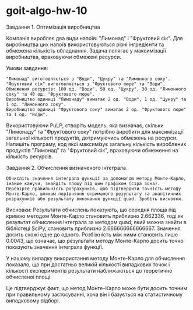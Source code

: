 # goit-algo-hw-10

Завдання 1. Оптимізація виробництва

Компанія виробляє два види напоїв: "Лимонад" і "Фруктовий сік". Для виробництва цих напоїв використовуються різні інгредієнти та обмежена кількість обладнання. Задача полягає у максимізації виробництва, враховуючи обмежені ресурси.

Умови завдання:

    "Лимонад" виготовляється з "Води", "Цукру" та "Лимонного соку".
    "Фруктовий сік" виготовляється з "Фруктового пюре" та "Води".
    Обмеження ресурсів: 100 од. "Води", 50 од. "Цукру", 30 од. "Лимонного соку" та 40 од. "Фруктового пюре".
    Виробництво одиниці "Лимонаду" вимагає 2 од. "Води", 1 од. "Цукру" та 1 од. "Лимонного соку".
    Виробництво одиниці "Фруктового соку" вимагає 2 од. "Фруктового пюре" та 1 од. "Води".

Використовуючи PuLP, створіть модель, яка визначає, скільки "Лимонаду" та "Фруктового соку" потрібно виробити для максимізації загальної кількості продуктів, дотримуючись обмежень на ресурси. Напишіть програму, код якої максимізує загальну кількість вироблених продуктів "Лимонад" та "Фруктовий сік", враховуючи обмеження на кількість ресурсів.

Завдання 2. Обчислення визначеного інтеграла.

    Обчисліть значення інтеграла функції за допомогою методу Монте-Карло, інакше кажучи, знайдіть площу під цим графіком (сіра зона).
    Перевірте правильність розрахунків, щоб підтвердити точність методу Монте-Карло, шляхом порівняння отриманого результату та аналітичних розрахунків або результату виконання функції quad. Зробіть висновки.


Висновки:
Результати обчислень показують, що середня площа під кривою методом Монте-Карло становить приблизно 
2.662336, тоді як результат обчислення інтеграла за методом quad, який можна знайти в бібліотеці SciPy, становить приблизно 2.666666666666667.
Значення досить схожі одне до одного. Розбіжність між ними становить лише 0.0043, що означає, що результати методу Монте-Карло досить точно показують значення інтеграла функції.


У нашому випадку використання методу Монте-Карло для обчислення показало, що при достатньо великій кількості випадкових точок і кількості експериментів результати наближаються до теоретично обчисленої площі.

Це підтверджує факт, що метод Монте-Карло може бути досить точним при правильному застосуванні, хоча він і базується на статистичному випадковому відборі.